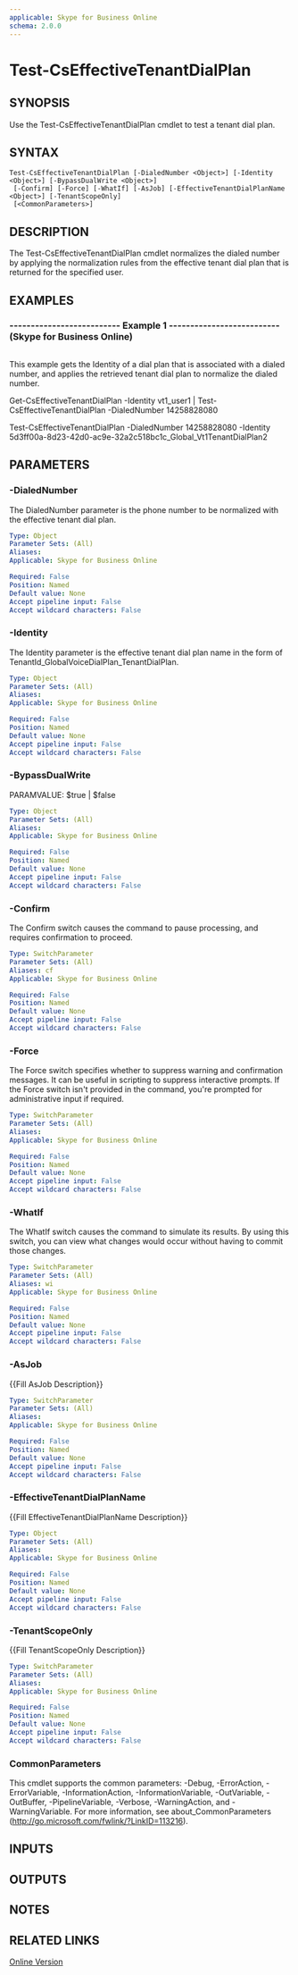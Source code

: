 ```yaml
---
applicable: Skype for Business Online
schema: 2.0.0
---
```


# Test-CsEffectiveTenantDialPlan

## SYNOPSIS
Use the Test-CsEffectiveTenantDialPlan cmdlet to test a tenant dial plan.

## SYNTAX

```
Test-CsEffectiveTenantDialPlan [-DialedNumber <Object>] [-Identity <Object>] [-BypassDualWrite <Object>]
 [-Confirm] [-Force] [-WhatIf] [-AsJob] [-EffectiveTenantDialPlanName <Object>] [-TenantScopeOnly]
 [<CommonParameters>]
```

## DESCRIPTION
The Test-CsEffectiveTenantDialPlan cmdlet normalizes the dialed number by applying the normalization rules from the effective tenant dial plan that is returned for the specified user.

## EXAMPLES

### -------------------------- Example 1 -------------------------- (Skype for Business Online)
```

```

This example gets the Identity of a dial plan that is associated with a dialed number, and applies the retrieved tenant dial plan to normalize the dialed number.

Get-CsEffectiveTenantDialPlan -Identity vt1_user1 | Test-CsEffectiveTenantDialPlan -DialedNumber 14258828080

Test-CsEffectiveTenantDialPlan -DialedNumber 14258828080 -Identity 5d3ff00a-8d23-42d0-ac9e-32a2c518bc1c_Global_Vt1TenantDialPlan2

## PARAMETERS

### -DialedNumber
The DialedNumber parameter is the phone number to be normalized with the effective tenant dial plan.

```yaml
Type: Object
Parameter Sets: (All)
Aliases: 
Applicable: Skype for Business Online

Required: False
Position: Named
Default value: None
Accept pipeline input: False
Accept wildcard characters: False
```

### -Identity
The Identity parameter is the effective tenant dial plan name in the form of TenantId_GlobalVoiceDialPlan_TenantDialPlan.

```yaml
Type: Object
Parameter Sets: (All)
Aliases: 
Applicable: Skype for Business Online

Required: False
Position: Named
Default value: None
Accept pipeline input: False
Accept wildcard characters: False
```

### -BypassDualWrite
PARAMVALUE: $true | $false

```yaml
Type: Object
Parameter Sets: (All)
Aliases: 
Applicable: Skype for Business Online

Required: False
Position: Named
Default value: None
Accept pipeline input: False
Accept wildcard characters: False
```

### -Confirm
The Confirm switch causes the command to pause processing, and requires confirmation to proceed.

```yaml
Type: SwitchParameter
Parameter Sets: (All)
Aliases: cf
Applicable: Skype for Business Online

Required: False
Position: Named
Default value: None
Accept pipeline input: False
Accept wildcard characters: False
```

### -Force
The Force switch specifies whether to suppress warning and confirmation messages.
It can be useful in scripting to suppress interactive prompts.
If the Force switch isn't provided in the command, you're prompted for administrative input if required.

```yaml
Type: SwitchParameter
Parameter Sets: (All)
Aliases: 
Applicable: Skype for Business Online

Required: False
Position: Named
Default value: None
Accept pipeline input: False
Accept wildcard characters: False
```

### -WhatIf
The WhatIf switch causes the command to simulate its results.
By using this switch, you can view what changes would occur without having to commit those changes.

```yaml
Type: SwitchParameter
Parameter Sets: (All)
Aliases: wi
Applicable: Skype for Business Online

Required: False
Position: Named
Default value: None
Accept pipeline input: False
Accept wildcard characters: False
```

### -AsJob
{{Fill AsJob Description}}

```yaml
Type: SwitchParameter
Parameter Sets: (All)
Aliases: 
Applicable: Skype for Business Online

Required: False
Position: Named
Default value: None
Accept pipeline input: False
Accept wildcard characters: False
```

### -EffectiveTenantDialPlanName
{{Fill EffectiveTenantDialPlanName Description}}

```yaml
Type: Object
Parameter Sets: (All)
Aliases: 
Applicable: Skype for Business Online

Required: False
Position: Named
Default value: None
Accept pipeline input: False
Accept wildcard characters: False
```

### -TenantScopeOnly
{{Fill TenantScopeOnly Description}}

```yaml
Type: SwitchParameter
Parameter Sets: (All)
Aliases: 
Applicable: Skype for Business Online

Required: False
Position: Named
Default value: None
Accept pipeline input: False
Accept wildcard characters: False
```

### CommonParameters
This cmdlet supports the common parameters: -Debug, -ErrorAction, -ErrorVariable, -InformationAction, -InformationVariable, -OutVariable, -OutBuffer, -PipelineVariable, -Verbose, -WarningAction, and -WarningVariable. For more information, see about_CommonParameters (http://go.microsoft.com/fwlink/?LinkID=113216).

## INPUTS

## OUTPUTS

## NOTES

## RELATED LINKS

[Online Version](http://technet.microsoft.com/EN-US/library/464465d8-3965-48fc-9d01-6aa22808753d(OCS.15).aspx)

